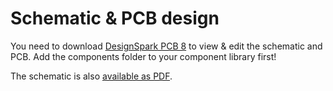 # Schematic & PCB design

You need to download [DesignSpark PCB 8](https://www.rs-online.com/designspark/pcb-software) to view & edit the schematic and PCB. 
Add the components folder to your component library first!  
 
The schematic is also [available as PDF](https://github.com/DutchMaker/Apple-1-Replica/blob/master/design/DesignSpark/revision1/schematic%20-%20Schematic.pdf).
